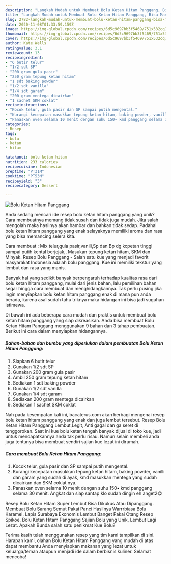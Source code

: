 ```yaml
---
description: "Langkah Mudah untuk Membuat Bolu Ketan Hitam Panggang, Bisa Manjain Lidah"
title: "Langkah Mudah untuk Membuat Bolu Ketan Hitam Panggang, Bisa Manjain Lidah"
slug: 2782-langkah-mudah-untuk-membuat-bolu-ketan-hitam-panggang-bisa-manjain-lidah
date: 2020-11-08T01:33:59.159Z
image: https://img-global.cpcdn.com/recipes/6d5c9697bb3f5469/751x532cq70/bolu-ketan-hitam-panggang-foto-resep-utama.jpg
thumbnail: https://img-global.cpcdn.com/recipes/6d5c9697bb3f5469/751x532cq70/bolu-ketan-hitam-panggang-foto-resep-utama.jpg
cover: https://img-global.cpcdn.com/recipes/6d5c9697bb3f5469/751x532cq70/bolu-ketan-hitam-panggang-foto-resep-utama.jpg
author: Kate Wells
ratingvalue: 3.1
reviewcount: 13
recipeingredient:
- "6 butir telur"
- "1/2 sdt SP"
- "200 gram gula pasir"
- "250 gram tepung ketan hitam"
- "1 sdt baking powder"
- "1/2 sdt vanilla"
- "1/4 sdt garam"
- "200 gram mentega dicairkan"
- "1 sachet SKM coklat"
recipeinstructions:
- "Kocok telur, gula pasir dan SP sampai putih mengental."
- "Kurangi kecepatan masukkan tepung ketan hitam, baking powder, vanilli dan garam yang sudah di ayak, kmd masukkan mentega yang sudah dicairkan dan SKM coklat nya."
- "Panaskan oven selama 10 menit dengan suhu 150• kmd panggang selama 30 menit. Angkat dan siap santap klo sudah dingin eh anget2😋"
categories:
- Resep
tags:
- bolu
- ketan
- hitam

katakunci: bolu ketan hitam 
nutrition: 233 calories
recipecuisine: Indonesian
preptime: "PT31M"
cooktime: "PT53M"
recipeyield: "3"
recipecategory: Dessert

---
```



![Bolu Ketan Hitam Panggang](https://img-global.cpcdn.com/recipes/6d5c9697bb3f5469/751x532cq70/bolu-ketan-hitam-panggang-foto-resep-utama.jpg)

Anda sedang mencari ide resep bolu ketan hitam panggang yang unik? Cara membuatnya memang tidak susah dan tidak juga mudah. Jika salah mengolah maka hasilnya akan hambar dan bahkan tidak sedap. Padahal bolu ketan hitam panggang yang enak selayaknya memiliki aroma dan rasa yang bisa memancing selera kita.

Cara membuat : Mix telur,gula pasir,vanili,Sp dan Bp dg kcpetan tinggi sampai putih kental berjejak,, Masukan tepung ketan hitam, SKM dan Minyak. Resep Bolu Panggang - Salah satu kue yang menjadi favorit masyarakat Indonesia adalah bolu panggang. Kue ini memiliki tekstur yang lembut dan rasa yang manis.

Banyak hal yang sedikit banyak berpengaruh terhadap kualitas rasa dari bolu ketan hitam panggang, mulai dari jenis bahan, lalu pemilihan bahan segar hingga cara membuat dan menghidangkannya. Tak perlu pusing jika ingin menyiapkan bolu ketan hitam panggang enak di mana pun anda berada, karena asal sudah tahu triknya maka hidangan ini bisa jadi suguhan istimewa.


Di bawah ini ada beberapa cara mudah dan praktis untuk membuat bolu ketan hitam panggang yang siap dikreasikan. Anda bisa membuat Bolu Ketan Hitam Panggang menggunakan 9 bahan dan 3 tahap pembuatan. Berikut ini cara dalam menyiapkan hidangannya.

<!--inarticleads1-->

##### Bahan-bahan dan bumbu yang diperlukan dalam pembuatan Bolu Ketan Hitam Panggang:

1. Siapkan 6 butir telur
1. Gunakan 1/2 sdt SP
1. Gunakan 200 gram gula pasir
1. Ambil 250 gram tepung ketan hitam
1. Sediakan 1 sdt baking powder
1. Gunakan 1/2 sdt vanilla
1. Gunakan 1/4 sdt garam
1. Sediakan 200 gram mentega dicairkan
1. Sediakan 1 sachet SKM coklat


Nah pada kesempatan kali ini, bacaterus.com akan berbagi mengenai resep bolu ketan hitam panggang yang enak dan juga lembut tersebut. Resep Bolu Ketan Hitam Panggang Lembut,Legit, Anti gagal dan ga seret di tenggorokan. Saat ini kue bolu ketan tengah banyak dijual di toko kue, jadi untuk mendapatkannya anda tak perlu risau. Namun selain membeli anda juga tentunya bisa membuat sendiri sajian kue lezat ini dirumah. 

<!--inarticleads2-->

##### Cara membuat Bolu Ketan Hitam Panggang:

1. Kocok telur, gula pasir dan SP sampai putih mengental.
1. Kurangi kecepatan masukkan tepung ketan hitam, baking powder, vanilli dan garam yang sudah di ayak, kmd masukkan mentega yang sudah dicairkan dan SKM coklat nya.
1. Panaskan oven selama 10 menit dengan suhu 150• kmd panggang selama 30 menit. Angkat dan siap santap klo sudah dingin eh anget2😋


Resep Bolu Ketan Hitam Super Lembut Bisa Dikukus Atau Dipanggang. Membuat Bolu Sarang Semut Pakai Panci Hasilnya Warrrbiasa Bolu Karamel. Lapis Surabaya Ekonomis Lembut Banget Pakai Otang Resep Spikoe. Bolu Ketan Hitam Panggang Sajian Bolu yang Unik, Lembut Lagi Lezat. Apakah Bunda salah satu penikmat Kue Bolu? 

Terima kasih telah menggunakan resep yang tim kami tampilkan di sini. Harapan kami, olahan Bolu Ketan Hitam Panggang yang mudah di atas dapat membantu Anda menyiapkan makanan yang lezat untuk keluarga/teman ataupun menjadi ide dalam berbisnis kuliner. Selamat mencoba!
